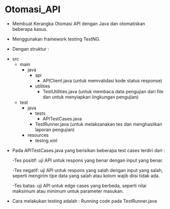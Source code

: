 # Otomasi_API

* Membuat Kerangka Otomasi API dengan Java dan otomatiskan beberapa kasus.

* Menggunakan framework testing TestNG.

* Dengan struktur :

- src
  - main
    - java
      - api
        - APIClient.java (untuk memvalidasi kode status response)
      - utilities
        - TestUtilities.java (untuk membaca data pengujian dari file dan untuk menyiapkan lingkungan pengujian)
  - test
    - java
      - tests
        - APITestCases.java
      - TestRunner.java (untuk melaksanakan tes dan menghasilkan laporan pengujian)
    - resources
      - testng.xml
     


* Pada APITestCases.java yang berisikan beberapa test cases terdiri dari :

  -Tes positif: uji API untuk respons yang benar dengan input yang benar.

  -Tes negatif: uji API untuk respons yang salah dengan input yang salah, seperti mengirim tipe data yang salah atau kolom 
  wajib diisi tidak ada.

  -Tes batas: uji API untuk edge cases yang berbeda, seperti nilai maksimum atau minimum untuk parameter masukan.

* Cara melakukan testing adalah :
 Running code pada TestRunner.java
